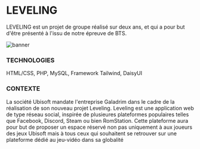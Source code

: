 # LEVELING
LEVELING est un projet de groupe réalisé sur deux ans, et qui a pour but d'être présenté à l'issu de notre épreuve de BTS.

![banner](https://github.com/KiSEiGitHub/leveling_3.0/assets/92577997/0bff75da-f217-4d23-bf23-ca525fc9184e)

<h3><b>TECHNOLOGIES</b></h3>
HTML/CSS, PHP, MySQL, Framework Tailwind, DaisyUI

<h3><b>CONTEXTE</b></h3>
La société Ubisoft mandate l'entreprise Galadrim dans le cadre de la réalisation de son nouveau projet Leveling.
Leveling est une application web de type réseau social, inspirée de plusieures plateformes populaires telles que Facebook, Discord, Steam ou bien RomStation.
Cette plateforme aura pour but de proposer un espace réservé non pas uniquement à aux joueurs des jeux Ubisoft mais à tous ceux qui souhaitent se retrouver 
sur une plateforme dédié au jeu-vidéo dans sa globalité

